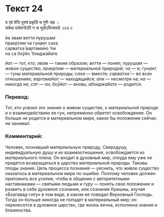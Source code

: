# Текст 24

य एवं वेत्ति पुरुषं प्रकृतिं च गुणैः सह ।  
सर्वथा वर्तमानोऽपि न स भूयोऽभिजायते ॥२४॥

йа эвам̇ ветти пурушам̇  
пракр̣тим̇ ча гун̣аит̣ саха  
сарватха̄ вартама̄но ’пи  
на са бхӯйо ’бхиджа̄йате

_йат̣_ — тот, кто; _эвам_ — таким образом; _ветти_ — понял; _пурушам_ — живое существо; _пракр̣тим_ — материальной природой; _ча_ — и; _гун̣аит̣_ — гуны материальной природы; _саха_ — вместе; _сарватха̄_ — во всех отношениях; _вартама̄нат̣_ — находящийся; _апи_ — несмотря на; _на_ — никогда не; _сат̣_ — он; _бхӯйат̣_ — вновь; _абхиджа̄йате_ — родится.

### Перевод:

Тот, кто усвоил это знание о живом существе, о материальной природе и о взаимодействиях ее гун, непременно обретет освобождение. Он больше не родится в материальном мире, какое бы положение сейчас ни занимал.

### Комментарий:

Человек, познавший материальную природу, Сверхдушу, индивидуальную душу и их взаимоотношения, освобождается из материального плена. Он входит в духовный мир, откуда ему уже не придется возвращаться в царство материальной природы. Таковы плоды знания. Цель процесса познания — уяснить, что живое существо оказалось в материальном мире по ошибке. Поэтому человек должен приложить все усилия, чтобы в общении с авторитетными наставниками — святыми людьми и _гуру_ — понять свое положение и развить в себе духовное сознание, или сознание Кришны, изучая «Бхагавад-гиту» в том виде, в каком ее поведал Верховный Господь. Тогда он больше никогда не попадет в материальный мир; он перенесется в духовное царство, где жизнь вечна, исполнена знания и блаженства.